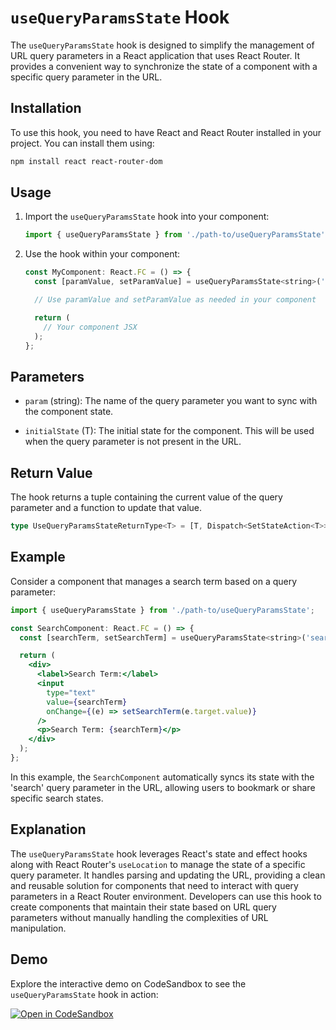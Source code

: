 # `useQueryParamsState` Hook

The `useQueryParamsState` hook is designed to simplify the management of URL query parameters in a React application that uses React Router. It provides a convenient way to synchronize the state of a component with a specific query parameter in the URL.

## Installation

To use this hook, you need to have React and React Router installed in your project. You can install them using:

```bash
npm install react react-router-dom
```

## Usage

1. Import the `useQueryParamsState` hook into your component:

   ```jsx
   import { useQueryParamsState } from './path-to/useQueryParamsState';
   ```

2. Use the hook within your component:

   ```jsx
   const MyComponent: React.FC = () => {
     const [paramValue, setParamValue] = useQueryParamsState<string>('myQueryParam', 'default');

     // Use paramValue and setParamValue as needed in your component

     return (
       // Your component JSX
     );
   };
   ```

## Parameters

- `param` (string): The name of the query parameter you want to sync with the component state.

- `initialState` (T): The initial state for the component. This will be used when the query parameter is not present in the URL.

## Return Value

The hook returns a tuple containing the current value of the query parameter and a function to update that value.

```typescript
type UseQueryParamsStateReturnType<T> = [T, Dispatch<SetStateAction<T>>];
```

## Example

Consider a component that manages a search term based on a query parameter:

```jsx
import { useQueryParamsState } from './path-to/useQueryParamsState';

const SearchComponent: React.FC = () => {
  const [searchTerm, setSearchTerm] = useQueryParamsState<string>('search', '');

  return (
    <div>
      <label>Search Term:</label>
      <input
        type="text"
        value={searchTerm}
        onChange={(e) => setSearchTerm(e.target.value)}
      />
      <p>Search Term: {searchTerm}</p>
    </div>
  );
};
```

In this example, the `SearchComponent` automatically syncs its state with the 'search' query parameter in the URL, allowing users to bookmark or share specific search states.

## Explanation

The `useQueryParamsState` hook leverages React's state and effect hooks along with React Router's `useLocation` to manage the state of a specific query parameter. It handles parsing and updating the URL, providing a clean and reusable solution for components that need to interact with query parameters in a React Router environment. Developers can use this hook to create components that maintain their state based on URL query parameters without manually handling the complexities of URL manipulation.

## Demo

Explore the interactive demo on CodeSandbox to see the `useQueryParamsState` hook in action:

[![Open in CodeSandbox](https://codesandbox.io/static/img/play-codesandbox.svg)](https://codesandbox.io/p/sandbox/react-ts-use-query-params-state-hook-forked-gfztc2)